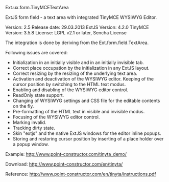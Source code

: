 Ext.ux.form.TinyMCETextArea

ExtJS form field - a text area with integrated TinyMCE WYSIWYG Editor.

Version: 2.5
Release date: 29.03.2013
ExtJS Version: 4.2.0
TinyMCE Version: 3.5.8
License: LGPL v2.1 or later, Sencha License

The integration is done by deriving from the Ext.form.field.TextArea.

Following issues are covered:

- Initialization in an initially visible and in an initially invisible tab.
- Correct place occupation by the initialization in any ExtJS layout.
- Correct resizing by the resizing of the underlying text area.
- Activation and deactivation of the WYSIWYG editor. Keeping of the cursor position by switching to the HTML text modus.
- Enabling and disabling of the WYSIWYG editor control.
- ReadOnly state support.
- Changing of WYSIWYG settings and CSS file for the editable contents on the fly.
- Pre-formatting of the HTML text in visible and invisible modus.
- Focusing of the WYSIWYG editor control.
- Marking invalid.
- Tracking dirty state.
- Skin "extjs" and the native ExtJS windows for the editor inline popups.
- Storing and restoring cursor position by inserting of a place holder over a popup window.

Example:
http://www.point-constructor.com/tinyta_demo/

Download:
http://www.point-constructor.com/en/tinyta/

Reference:
http://www.point-constructor.com/en/tinyta/instructions.pdf
